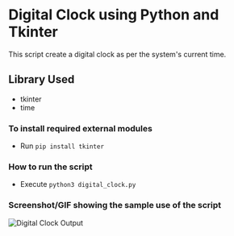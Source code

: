 # Digital Clock using Python and Tkinter

This script create a digital clock as per the system's current time.

## Library Used

- tkinter
- time

### To install required external modules

- Run `pip install tkinter`

### How to run the script

- Execute `python3 digital_clock.py`

### Screenshot/GIF showing the sample use of the script

![Digital Clock Output](https://github.com/Python-World/python-mini-projects/blob/master/projects/Digital_clock/Digital%20Clock.PNG)
